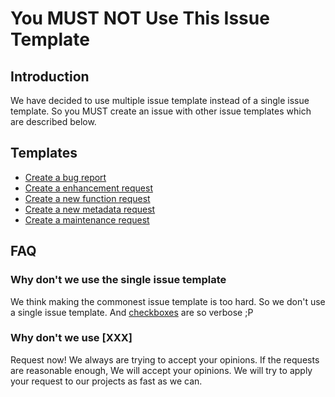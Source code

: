 # You MUST NOT Use This Issue Template

## Introduction

We have decided to use multiple issue template instead of a single issue template. So you MUST create an issue with other issue templates which are described below.

## Templates

- [Create a bug report](?template=bug.md)
- [Create a enhancement request](?template=enhancement.md)
- [Create a new function request](?template=enhancement_function.md)
- [Create a new metadata request](?template=enhancement_metadata.md)
- [Create a maintenance request](?template=maintenance.md)

## FAQ

### Why don't we use the single issue template

We think making the commonest issue template is too hard. So we don't use a single issue template. And [checkboxes](https://github.com/stevemao/github-issue-templates/blob/master/conversational/ISSUE_TEMPLATE.md) are so verbose ;P

### Why don't we use [XXX]

Request now! We always are trying to accept your opinions. If the requests are reasonable enough, We will accept your opinions. We will try to apply your request to our projects as fast as we can.
